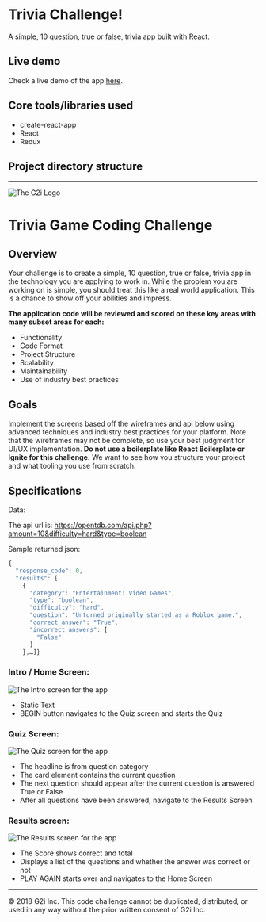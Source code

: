 # Trivia Challenge!

A simple, 10 question, true or false, trivia app built with React.

## Live demo

Check a live demo of the app [here]().

## Core tools/libraries used

* create-react-app
* React
* Redux

## Project directory structure

---

![The G2i Logo](screenshots/g2i-web-150px.png "The G2i logo")

# Trivia Game Coding Challenge

## Overview

Your challenge is to create a simple, 10 question, true or false, trivia app in
the technology you are applying to work in. While the problem you are working on
is simple, you should treat this like a real world application. This is a chance
to show off your abilities and impress.

**The application code will be reviewed and scored on these key areas with many
subset areas for each:**

* Functionality
* Code Format
* Project Structure
* Scalability
* Maintainability
* Use of industry best practices

## Goals

Implement the screens based off the wireframes and api below using advanced
techniques and industry best practices for your platform. Note that the
wireframes may not be complete, so use your best judgment for UI/UX
implementation. **Do not use a boilerplate like React Boilerplate or Ignite for
this challenge.** We want to see how you structure your project and what tooling
you use from scratch.

## Specifications

Data:

The api url is:
https://opentdb.com/api.php?amount=10&difficulty=hard&type=boolean

Sample returned json:

```javascript
{
  "response_code": 0,
  "results": [
    {
      "category": "Entertainment: Video Games",
      "type": "boolean",
      "difficulty": "hard",
      "question": "Unturned originally started as a Roblox game.",
      "correct_answer": "True",
      "incorrect_answers": [
        "False"
      ]
    },…]}
```

### Intro / Home Screen:

![The Intro screen for the app](screenshots/Intro.png "The Intro screen for the app")

* Static Text
* BEGIN button navigates to the Quiz screen and starts the Quiz

### Quiz Screen:

![The Quiz screen for the app](screenshots/Quiz.png "The Quiz screen for the app")

* The headline is from question category
* The card element contains the current question
* The next question should appear after the current question is answered True or
	False
* After all questions have been answered, navigate to the Results Screen

### Results screen:

![The Results screen for the app](screenshots/Score.png "The Results screen for the app")

* The Score shows correct and total
* Displays a list of the questions and whether the answer was correct or not
* PLAY AGAIN starts over and navigates to the Home Screen

---

© 2018 G2i Inc. This code challenge cannot be duplicated, distributed, or used
in any way without the prior written consent of G2i Inc.
